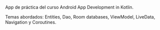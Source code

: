 App de práctica del curso Android App Development in Kotlin.

Temas abordados: Entities, Dao, Room databases, ViewModel, LiveData, Navigation y Coroutines.

